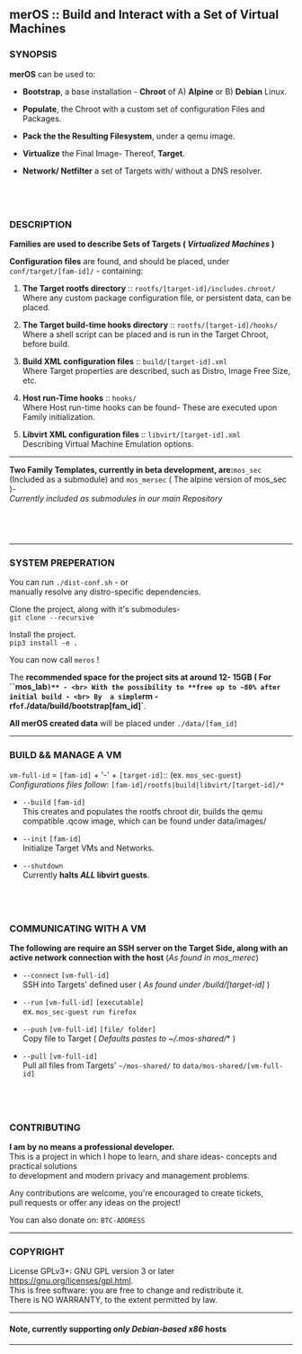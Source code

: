 ## merOS :: Build and Interact with a Set of Virtual Machines<br>

### SYNOPSIS

**merOS** can be used to:

- **Bootstrap**, a base installation - **Chroot** of A) **Alpine** or B) **Debian** Linux.
	
- **Populate**, the Chroot with a custom set of configuration Files and Packages.

- **Pack the the Resulting Filesystem**, under a qemu image.

- **Virtualize** the Final Image- Thereof, **Target**.

- **Network/ Netfilter** a set of Targets with/ without a DNS resolver.

## <br>

### DESCRIPTION

**Families are used to describe Sets of Targets ( *Virtualized Machines* )**

**Configuration files** are found, and should be placed,
under `conf/target/[fam-id]/` - containing:
	
1. **The Target rootfs directory** :: `rootfs/[target-id]/includes.chroot/` <br>
	Where any custom package configuration file, or persistent data, can be placed.


1. **The Target build-time hooks directory** :: `rootfs/[target-id]/hooks/ `<br>
	Where a shell script can be placed and is run in the Target Chroot, before build.

3. **Build XML configuration files** :: `build/[target-id].xml` <br>
	Where Target properties are described, such as Distro, Image Free Size, etc.

4. **Host run-Time hooks** :: `hooks/` <br>
	Where Host run-time hooks can be found- These are executed upon Family initialization.

5. **Libvirt XML configuration files** :: `libvirt/[target-id].xml`<br>
Describing Virtual Machine Emulation options.

---
**Two Family Templates, currently in beta development,
are:**`mos_sec` (Included as a submodule)  and `mos_mersec` ( The alpine version of mos_sec )- <br>
*Currently included as submodules in our main Repository*
## <br>
---

### SYSTEM PREPERATION

You can run `./dist-conf.sh` - 
or <br>
manually resolve any distro-specific dependencies. <br>
  
Clone the project, along with it's submodules- <br>
`git clone --recursive` <br>

Install the project. <br>
`pip3 install -e .` <br>

You can now call `meros` !

The **recommended space for the project sits at around 12- 15GB ( For ``mos_lab` )** - <br>
With the possibility to **free up to ~80% after initial build - <br> By  a simple `rm -rf` of `./data/build/bootstrap[fam_id]`**. <br>

**All merOS created data** will be placed
under `./data/[fam_id]`<br>

---

### BUILD && MANAGE A VM


`vm-full-id` = `[fam-id]` + '-' + `[target-id]`:: 
(ex. `mos_sec-guest`)  <br>
*Configurations files follow*: `[fam-id]/rootfs|build|libvirt/[target-id]/*`<br>

- `--build` `[fam-id]` <br>
This creates and populates the rootfs chroot dir,
builds the qemu compatible .qcow image, which can be found under
data/images/

- `--init` `[fam-id]` <br>
Initialize Target VMs and Networks.

- `--shutdown` <br>
Currently **halts *ALL* libvirt guests**.

## <br>

### COMMUNICATING WITH A VM

**The following are require an SSH server on the Target Side, along with an active network connection with the host** (*As found in mos_merec*)


-  `--connect` `[vm-full-id]`<br>
SSH into Targets' defined user ( *As found under /build/[target-id]* )

-  `--run` `[vm-full-id]` `[executable]`<br>
ex. `mos_sec-guest run firefox`

- `--push` `[vm-full-id]` `[file/ folder]`<br>
Copy file to Target ( *Defaults pastes to ~/.mos-shared/** )

- `--pull` `[vm-full-id]` <br>
Pull all files from Targets' `~/mos-shared/`
to `data/mos-shared/[vm-full-id]`

## <br>


### CONTRIBUTING

**I am by no means a professional developer.** <br>
This is a project in which I hope to learn, and share ideas-
concepts and practical solutions <br> 
to development and
modern privacy and management problems.

Any contributions are welcome, you're encouraged to create tickets, <br>
pull requests
or offer any ideas on the project!

You can also donate on: `BTC-ADDRESS`  

---

### COPYRIGHT

License GPLv3+: GNU GPL version 3 or later <https://gnu.org/licenses/gpl.html>. <br>
This is free software: you are free to change and redistribute it.<br> 
There is NO WARRANTY, to the extent permitted by law.

---
#### Note, currently supporting *only Debian-based x86* hosts
******
